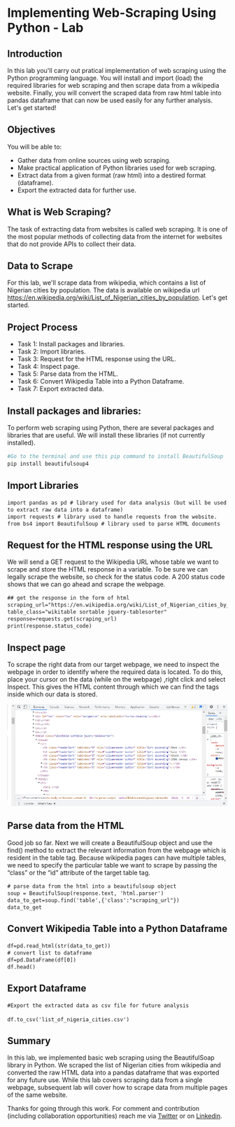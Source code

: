 # Implementing Web-Scraping Using Python - Lab

## Introduction

In this lab you'll carry out pratical implementation of web scraping using the Python programming language. You will install and import (load) the required libraries for web scraping and then scrape data from a wikipedia website. Finally, you will convert the scraped data from raw html table into pandas dataframe that can now be used easily for any further analysis. Let's get started!

## Objectives

You will be able to:

- Gather data from online sources using web scraping.
- Make practical application of Python libraries used for web scraping.
- Extract data from a given format (raw html) into a destired format (dataframe).
- Export the extracted data for further use.

## What is Web Scraping?

The task of extracting data from websites is called web scraping. It is one of the most popular methods of collecting data from the internet for websites that do not provide APIs to collect their data.

## Data to Scrape

For this lab, we'll scrape data from wikipedia, which contains a list of Nigerian cities by population. The data is available on wikipedia url https://en.wikipedia.org/wiki/List_of_Nigerian_cities_by_population. Let's get started.

## Project Process

- Task 1: Install packages and libraries.
- Task 2: Import libraries.
- Task 3: Request for the HTML response using the URL.
- Task 4: Inspect page.
- Task 5: Parse data from the HTML.
- Task 6: Convert Wikipedia Table into a Python Dataframe.
- Task 7: Export extracted data.

## Install packages and libraries:
To perform web scraping using Python, there are several packages and libraries that are useful. We will install these libraries (if not currently installed).

```Python
#Go to the terminal and use this pip command to install BeautifulSoup
pip install beautifulsoup4 
```

## Import Libraries
```
import pandas as pd # library used for data analysis (but will be used to extract raw data into a dataframe)
import requests # library used to handle requests from the website.
from bs4 import BeautifulSoup # library used to parse HTML documents
```
## Request for the HTML response using the URL
We will send a GET request to the Wikipedia URL whose table we want to scrape and store the HTML response in a variable. To be sure we can legally scrape the website, so check for the status code. A 200 status code shows that we can go ahead and scrape the webpage.
```
## get the response in the form of html
scraping_url="https://en.wikipedia.org/wiki/List_of_Nigerian_cities_by_population"
table_class="wikitable sortable jquery-tablesorter"
response=requests.get(scraping_url)
print(response.status_code)
```

## Inspect page
To scrape the right data from our target webpage, we need to inspect the webpage in order to identify where the required data is located. To do this, place your cursor on the data (while on the webpage) ,right click and select Inspect. This gives the HTML content through which we can find the tags inside which our data is stored. 


![This is an image](https://github.com/xtian4zy/Web-Scraping/blob/main/inspect%20nigeria%20cities.png)

## Parse data from the HTML
Good job so far. Next we will create a BeautifulSoup object and use the find() method to extract the relevant information from the webpage which is resident in the table tag. Because wikipedia pages can have multiple tables, we need to specify the particular table we want to scrape by passing the “class” or the “id” attribute of the target table tag.

```
# parse data from the html into a beautifulsoup object
soup = BeautifulSoup(response.text, 'html.parser')
data_to_get=soup.find('table',{'class':"scraping_url"})
data_to_get
```

## Convert Wikipedia Table into a Python Dataframe
```
df=pd.read_html(str(data_to_get))
# convert list to dataframe
df=pd.DataFrame(df[0])
df.head()
```

## Export Dataframe

```
#Export the extracted data as csv file for future analysis

df.to_csv('list_of_nigeria_cities.csv')
```
## Summary
In this lab, we implemented basic web scraping using the BeautifulSoap library in Python. We scraped the list of Nigerian cities from wikipedia and converted the raw HTML data into a pandas dataframe that was exported for any future use. While this lab covers scraping data from a single webpage, subsequent lab will cover how to scrape data from multiple pages of the same website.

Thanks for going through this work. For comment and contribution (including collaboration opportunities) reach me via [Twitter](https://twitter.com/xtian4zy) or on [Linkedin](https://www.linkedin.com/in/idemudiachristianuwa/).
